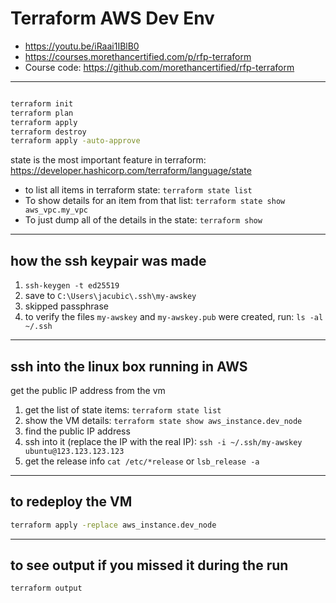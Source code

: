 # Terraform AWS Dev Env

- <https://youtu.be/iRaai1IBlB0>
- <https://courses.morethancertified.com/p/rfp-terraform>
- Course code: <https://github.com/morethancertified/rfp-terraform>

---

```bash

terraform init
terraform plan
terraform apply
terraform destroy
terraform apply -auto-approve

```

state is the most important feature in terraform: <https://developer.hashicorp.com/terraform/language/state>

- to list all items in terraform state: `terraform state list`
- To show details for an item from that list: `terraform state show aws_vpc.my_vpc`
- To just dump all of the details in the state: `terraform show`

---

## how the ssh keypair was made

1. `ssh-keygen -t ed25519`
2. save to `C:\Users\jacubic\.ssh\my-awskey`
3. skipped passphrase
4. to verify the files `my-awskey` and `my-awskey.pub` were created, run: `ls -al ~/.ssh`

---

## ssh into the linux box running in AWS

get the public IP address from the vm

1. get the list of state items: `terraform state list`
2. show the VM details: `terraform state show aws_instance.dev_node`
3. find the public IP address
4. ssh into it (replace the IP with the real IP): `ssh -i ~/.ssh/my-awskey ubuntu@123.123.123.123`
5. get the release info `cat /etc/*release` or `lsb_release -a`

---

## to redeploy the VM

```bash
terraform apply -replace aws_instance.dev_node
```

---

## to see output if you missed it during the run

```bash
terraform output
```
